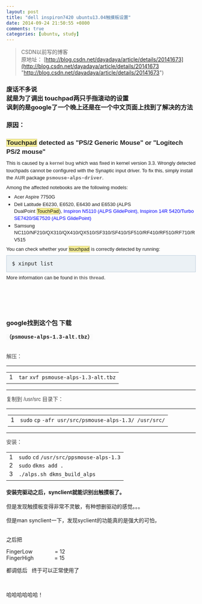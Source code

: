 ```yaml
---
layout: post
title: "dell inspiron7420 ubuntu13.04触摸板设置"
date: 2014-09-24 21:50:55 +0800
comments: true
categories: [ubuntu, study]
---
```


> CSDN以前写的博客   
原地址： [http://blog.csdn.net/dayadaya/article/details/20141673](http://blog.csdn.net/dayadaya/article/details/20141673 "http://blog.csdn.net/dayadaya/article/details/20141673")   

<!--more-->
  
<div id="article_content" class="article_content">

<h3><a name="t0"></a>废话不多说 &nbsp; &nbsp;<br>
<img src="" alt=""><br>
就是为了调出 touchpad两只手指滚动的设置<br>
讽刺的是google了一个晚上还是在一个中文页面上找到了解决的方法</h3>
<h3><a name="t1"></a>原因：</h3>
<div>
<h3 style="margin:0px 0px 0.3em; padding:0.5em 0px 0.17em; border-width:0px; border-bottom-style:none; line-height:19.046875px; font-family:sans-serif; font-size:17px; color:rgb(34,34,34); overflow:hidden"><a name="t2"></a>
<span style="line-height:1.428571em"><span class="highlight" style="line-height:1.428571em; border:1px solid rgb(212,205,126); background-color:rgb(246,238,150)">Touchpad</span>&nbsp;detected as "PS/2 Generic Mouse" or "Logitech PS/2 mouse"</span></h3>
<p style="margin-top:0.4em; margin-bottom:0.5em; padding-top:0px; padding-bottom:0px; border:0px; line-height:19.046875px; font-family:sans-serif; font-size:13px">
This is caused by a<span style="line-height:1.428571em">&nbsp;</span><a target="_blank" href="https://bugzilla.kernel.org/show_bug.cgi?id=27442" rel="nofollow" shape="rect" style="margin:0px; padding:0px; border:0px; line-height:1.428571em; color:rgb(102,102,102); text-decoration:none; outline:none; font-weight:bold">kernel
 bug</a><span style="line-height:1.428571em">&nbsp;</span>which was fixed in kernel version 3.3. Wrongly detected touchpads cannot be configured with the Synaptic input driver. To fix this, simply install the<span style="line-height:1.428571em">&nbsp;</span><a target="_blank" title="AUR" href="https://wiki.archlinux.org/index.php/AUR" shape="rect" style="margin:0px; padding:0px; border:0px; line-height:1.428571em; color:rgb(102,102,102); text-decoration:none; outline:none; font-weight:bold">AUR</a><span style="line-height:1.428571em">&nbsp;</span>package<span style="line-height:1.428571em">&nbsp;</span><span style="line-height:1.428571em; font-family:monospace"><a target="_blank" href="https://aur.archlinux.org/packages/psmouse-alps-driver/" rel="nofollow" shape="rect" style="margin:0px; padding:0px; border:0px; line-height:1.428571em; color:rgb(102,102,102); text-decoration:none; outline:none; font-weight:bold">psmouse-alps-driver</a></span>.</p>
<p style="margin-top:0.4em; margin-bottom:0.5em; padding-top:0px; padding-bottom:0px; border:0px; line-height:19.046875px; font-family:sans-serif; font-size:13px">
Among the affected notebooks are the following models:</p>
<ul style="margin:0.3em 0px 0px 1.6em; padding:0px; border:0px; line-height:19.046875px; list-style:square outside none; font-family:sans-serif; font-size:13px">
<li style="margin:0px 0px 0.1em; padding:0px; border:0px; line-height:1.428571em">
Acer Aspire 7750G</li><li style="margin:0px 0px 0.1em; padding:0px; border:0px; line-height:1.428571em">
Dell Latitude E6230, E6520, E6430 and E6530 (ALPS DualPoint&nbsp;<span class="highlight" style="line-height:1.428571em; border:1px solid rgb(212,205,126); background-color:rgb(246,238,150)">TouchPad</span>),<span style="line-height:1.428571em"><span style="line-height:1.428571em; color:rgb(0,0,255)">&nbsp;Inspiron
 N5110 (ALPS GlidePoint), Inspiron 14R 5420/Turbo SE7420/SE7520 (ALPS GlidePoint)</span></span></li><li style="margin:0px 0px 0.1em; padding:0px; border:0px; line-height:1.428571em">
Samsung NC110/NF210/QX310/QX410/QX510/SF310/SF410/SF510/RF410/RF510/RF710/RV515</li></ul>
<p style="margin-top:0.4em; margin-bottom:0.5em; padding-top:0px; padding-bottom:0px; border:0px; line-height:19.046875px; font-family:sans-serif; font-size:13px">
You can check whether your&nbsp;<span class="highlight" style="line-height:1.428571em; border:1px solid rgb(212,205,126); background-color:rgb(246,238,150)">touchpad</span>&nbsp;is correctly detected by running:</p>
<pre style="margin-top:0px; margin-bottom:0px; padding:1em; border:1px solid rgb(187,204,221); line-height:1.1em; font-size:14px; color:rgb(34,34,34); background-color:rgb(235,241,245); overflow:auto">$ xinput list
</pre>
<p style="margin-top:0.4em; margin-bottom:0.5em; padding-top:0px; padding-bottom:0px; border:0px; line-height:19.046875px; font-family:sans-serif; font-size:13px">
More information can be found in<span style="line-height:1.428571em">&nbsp;</span><a target="_blank" href="https://bbs.archlinux.org/viewtopic.php?id=117109" rel="nofollow" shape="rect" style="margin:0px; padding:0px; border:0px; line-height:1.428571em; color:rgb(102,102,102); text-decoration:none; outline:none; font-weight:bold">this
 thread</a>.</p>
<br>
</div>
<div><br>
</div>
<div><br>
</div>
<div><br>
</div>
<h3><a name="t3"></a>google找到这个包 下载</h3>
<h4><a name="t4"></a><span style="font-family:Consolas,'Bitstream Vera Sans Mono','Courier New',Courier,monospace; font-size:14px; line-height:15.390625px; background-color:rgb(250,250,250)">（psmouse-alps-1.3-alt.tbz）</span></h4>
<p></p>
<p>
</p><table border="0" cellspacing="0" cellpadding="0" style="line-height:21px; font-size:14px; border-collapse:collapse; border-spacing:0px; color:rgb(69,69,69); font-family:Tahoma,Helvetica,Arial,STHeiti">
<tbody style="line-height:1.428571em">
</tbody>
</table>
<p></p>
<p style="margin-top:0px; margin-bottom:0px; padding-top:0px; padding-bottom:0px; border:0px; line-height:21px; font-size:14px; color:rgb(69,69,69); font-family:Tahoma,Helvetica,Arial,STHeiti">
解压：</p>
<table border="0" cellspacing="0" cellpadding="0" style="line-height:21px; font-size:14px; border-collapse:collapse; border-spacing:0px; color:rgb(69,69,69); font-family:Tahoma,Helvetica,Arial,STHeiti">
<tbody style="line-height:1.428571em">
<tr style="line-height:1.428571em">
<td rowspan="1" colspan="1" style="line-height:1.428571em; padding:0px; margin:0px">
<div style="margin:0px; padding:0px; border:0px; line-height:1.428571em; font-family:Helvetica,Arial,'Droid Sans',sans-serif; font-size:14px">
<div style="padding:0px; border:0px; line-height:1.428571em; width:516.46875px; margin:1em 0px!important; font-size:1em!important; position:relative!important">
<table border="0" cellspacing="0" cellpadding="0" style="">
<tbody style="line-height:1.428571em">
<tr style="">
<td rowspan="1" colspan="1" style="">
<div style="">1</div>
</td>
<td rowspan="1" colspan="1" style="">
<div style="">
<div style=""><code style="">tar</code><span style="line-height:1.428571em">&nbsp;</span><code style="">xvf psmouse-alps-1.3-alt.tbz</code></div>
</div>
</td>
</tr>
</tbody>
</table>
</div>
</div>
</td>
<td rowspan="1" colspan="1" style="line-height:1.428571em; padding:0px; margin:0px">
&nbsp;</td>
</tr>
</tbody>
</table>
<p style="margin-top:0px; margin-bottom:0px; padding-top:0px; padding-bottom:0px; border:0px; line-height:21px; font-size:14px; color:rgb(69,69,69); font-family:Tahoma,Helvetica,Arial,STHeiti">
复制到 /usr/src 目录下：</p>
<table border="0" cellspacing="0" cellpadding="0" style="line-height:21px; font-size:14px; border-collapse:collapse; border-spacing:0px; color:rgb(69,69,69); font-family:Tahoma,Helvetica,Arial,STHeiti">
<tbody style="line-height:1.428571em">
<tr style="line-height:1.428571em">
<td rowspan="1" colspan="1" style="line-height:1.428571em; padding:0px; margin:0px">
&nbsp;</td>
<td rowspan="1" colspan="1" style="line-height:1.428571em; padding:0px; margin:0px">
<div style="margin:0px; padding:0px; border:0px; line-height:1.428571em; font-family:Helvetica,Arial,'Droid Sans',sans-serif; font-size:14px">
<div style="padding:0px; border:0px; line-height:1.428571em; width:516.46875px; margin:1em 0px!important; font-size:1em!important; position:relative!important">
<table border="0" cellspacing="0" cellpadding="0" style="">
<tbody style="line-height:1.428571em">
<tr style="">
<td rowspan="1" colspan="1" style="">
<div style="">1</div>
</td>
<td rowspan="1" colspan="1" style="">
<div style="">
<div style=""><code style="">sudo</code><span style="line-height:1.428571em">&nbsp;</span><code style="">cp</code><span style="line-height:1.428571em">&nbsp;</span><code style="">-afr usr</code><code style="">/src/psmouse-alps-1</code><code style="">.3/<span style="line-height:1.428571em">&nbsp;</span></code><code style="">/usr/src/</code></div>
</div>
</td>
</tr>
</tbody>
</table>
</div>
</div>
</td>
</tr>
</tbody>
</table>
<p style="margin-top:0px; margin-bottom:0px; padding-top:0px; padding-bottom:0px; border:0px; line-height:21px; font-size:14px; color:rgb(69,69,69); font-family:Tahoma,Helvetica,Arial,STHeiti">
安装：</p>
<div style="margin:0px; padding:0px; border:0px; line-height:21px; font-family:Tahoma,Helvetica,Arial,STHeiti; font-size:14px; color:rgb(69,69,69)">
<div style="padding:0px; border:0px; line-height:1.428571em; font-family:Helvetica,Arial,'Droid Sans',sans-serif; width:727.671875px; margin:1em 0px!important; font-size:1em!important; position:relative!important">
<table border="0" cellspacing="0" cellpadding="0" style="">
<tbody style="line-height:1.428571em">
<tr style="">
<td rowspan="1" colspan="1" style="">
<div style="">1</div>
<div style="">2</div>
<div style="">3</div>
</td>
<td rowspan="1" colspan="1" style="">
<div style="">
<div style=""><code style="">sudo</code><span style="line-height:1.428571em">&nbsp;</span><code style="">cd</code><span style="line-height:1.428571em">&nbsp;</span><code style="">/usr/src/ppsmouse-alps-1</code><code style="">.3</code></div>
<div style=""><code style="">sudo</code><span style="line-height:1.428571em">&nbsp;</span><code style="">dkms add .</code></div>
<div style=""><code style="">.</code><code style="">/alps</code><code style="">.sh dkms_build_alps</code></div>
</div>
</td>
</tr>
</tbody>
</table>
</div>
</div>
<h4><a name="t5"></a>安装完驱动之后，synclient就能识别出触摸板了。</h4>
<div>但是发现触摸板变得非常不灵敏，有种想删驱动的感觉。。。</div>
<div><br>
</div>
<div>但是man synclient一下，发现syclient的功能真的是强大的可怕，</div>
<div><br>
</div>
<p>之后把</p>
<p>FingerLow &nbsp; &nbsp; &nbsp; &nbsp; &nbsp; &nbsp; &nbsp; = 12<br>
FingerHigh &nbsp; &nbsp; &nbsp; &nbsp; &nbsp; &nbsp; &nbsp;= 15<br>
</p>
<p>都调低后 &nbsp; 终于可以正常使用了</p>
<p><br>
</p>
<p>哈哈哈哈哈哈！</p>
<p><br>
</p>
<p><br>
</p>

</div>